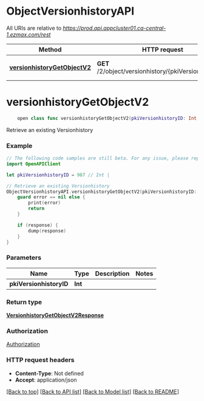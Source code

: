 # ObjectVersionhistoryAPI

All URIs are relative to *https://prod.api.appcluster01.ca-central-1.ezmax.com/rest*

Method | HTTP request | Description
------------- | ------------- | -------------
[**versionhistoryGetObjectV2**](ObjectVersionhistoryAPI.md#versionhistorygetobjectv2) | **GET** /2/object/versionhistory/{pkiVersionhistoryID} | Retrieve an existing Versionhistory


# **versionhistoryGetObjectV2**
```swift
    open class func versionhistoryGetObjectV2(pkiVersionhistoryID: Int, completion: @escaping (_ data: VersionhistoryGetObjectV2Response?, _ error: Error?) -> Void)
```

Retrieve an existing Versionhistory



### Example
```swift
// The following code samples are still beta. For any issue, please report via http://github.com/OpenAPITools/openapi-generator/issues/new
import OpenAPIClient

let pkiVersionhistoryID = 987 // Int | 

// Retrieve an existing Versionhistory
ObjectVersionhistoryAPI.versionhistoryGetObjectV2(pkiVersionhistoryID: pkiVersionhistoryID) { (response, error) in
    guard error == nil else {
        print(error)
        return
    }

    if (response) {
        dump(response)
    }
}
```

### Parameters

Name | Type | Description  | Notes
------------- | ------------- | ------------- | -------------
 **pkiVersionhistoryID** | **Int** |  | 

### Return type

[**VersionhistoryGetObjectV2Response**](VersionhistoryGetObjectV2Response.md)

### Authorization

[Authorization](../README.md#Authorization)

### HTTP request headers

 - **Content-Type**: Not defined
 - **Accept**: application/json

[[Back to top]](#) [[Back to API list]](../README.md#documentation-for-api-endpoints) [[Back to Model list]](../README.md#documentation-for-models) [[Back to README]](../README.md)

